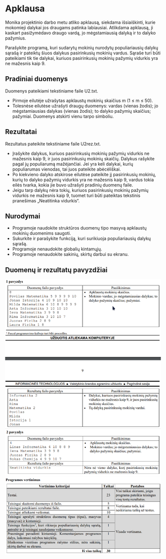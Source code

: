 # Apklausa

Monika projektinio darbo metu atliko apklausą, siekdama išsiaiškinti, kurie mokomieji dalykai jos
draugams patinka labiausiai. Atlikdama apklausą, ji kaskart pasižymėdavo draugo vardą, jo mėgstamiausią
dalyką ir to dalyko pažymius.

Parašykite programą, kuri sudarytų mokinių nurodytų populiariausių dalykų sąrašą ir pateiktų šiuos
dalykus pasirinkusių mokinių vardus. Sąraše turi būti pateikiami tik tie dalykai, kuriuos pasirinkusių
mokinių pažymių vidurkis yra ne mažesnis kaip 9.

## Pradiniai duomenys

Duomenys pateikiami tekstiniame faile U2.txt.
- Pirmoje eilutėje užrašytas apklaustų mokinių skaičius m (1 ≤ m ≤ 50).
- Tolesnėse eilutėse užrašyti draugų duomenys: vardas (vienas žodis); jo mėgstamiausias dalykas
(vienas žodis); to dalyko pažymių skaičius; pažymiai. Duomenys atskirti vienu tarpo simboliu.

## Rezultatai

Rezultatus pateikite tekstiniame faile U2rez.txt.
- Įrašykite dalykus, kuriuos pasirinkusių mokinių pažymių vidurkis ne mažesnis kaip 9, ir juos
pasirinkusių mokinių skaičių. Dalykus rašykite pagal jų populiarumą mažėjančiai. Jei yra keli
dalykai, kurių populiarumas vienodas, tai juos pateikite abėcėliškai.
- Po kiekvieno dalyko atskirose eilutėse pateikite jį pasirinkusių mokinių, kurių to dalyko pažymių
vidurkis yra ne mažesnis kaip 9, vardus tokia eilės tvarka, kokia jie buvo užrašyti pradinių duomenų
faile.
- Jeigu tarp dalykų nėra tokių, kuriuos pasirinkusių mokinių pažymių vidurkis ne mažesnis kaip 9,
tuomet turi būti pateiktas tekstinis pranešimas „Neatitinka vidurkis“.

## Nurodymai

- Programoje naudokite struktūros duomenų tipo masyvą apklaustų mokinių duomenims saugoti.
- Sukurkite ir parašykite funkciją, kuri surikiuoja populiariausių dalykų sąrašą.
- Programoje nenaudokite globalių kintamųjų.
- Programoje nenaudokite sakinių, skirtų darbui su ekranu.

## Duomenų ir rezultatų pavyzdžiai

![img.png](img.png)
![img_1.png](img_1.png)
![img_2.png](img_2.png)